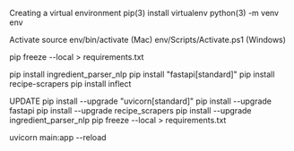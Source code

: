 Creating a virtual environment
pip(3) install virtualenv
python(3) -m venv env

Activate
source env/bin/activate (Mac)
env/Scripts/Activate.ps1 (Windows)

pip freeze --local > requirements.txt

pip install ingredient_parser_nlp
pip install "fastapi[standard]"
pip install recipe-scrapers
pip install inflect 

<!-- pip install uvicorn -->

UPDATE
pip install --upgrade "uvicorn[standard]"
pip install --upgrade fastapi
pip install --upgrade recipe_scrapers
pip install --upgrade ingredient_parser_nlp
pip freeze --local > requirements.txt

uvicorn main:app --reload
